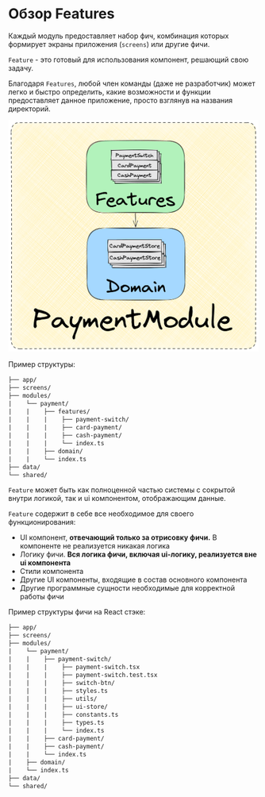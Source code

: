 # Обзор Features

Каждый модуль предоставляет набор фич, комбинация которых формирует экраны приложения (`screens`) или другие фичи.

`Feature` - это готовый для использования компонент, решающий свою задачу.

Благодаря `Features`, любой член команды (даже не разработчик) может легко и быстро определить, какие возможности и функции предоставляет данное приложение, просто взглянув на названия директорий.

![Features](../../../images/features.png)

Пример структуры:

```
├── app/
├── screens/
├── modules/
|    └── payment/
|    |    ├── features/
|    |    |    ├── payment-switch/
|    |    |    ├── card-payment/
|    |    |    ├── cash-payment/
|    |    |    └── index.ts
|    |    ├── domain/
|    |    └── index.ts
├── data/
└── shared/
```

`Feature` может быть как полноценной частью системы с сокрытой внутри логикой, так и ui компонентом, отображающим данные.

`Feature` содержит в себе все необходимое для своего функционирования:

- UI компонент, **отвечающий только за отрисовку фичи.** В компоненте не реализуется никакая логика
- Логику фичи. **Вся логика фичи, включая ui-логику, реализуется вне ui компонента**
- Стили компонента
- Другие UI компоненты, входящие в состав основного компонента
- Другие программные сущности необходимые для корректной работы фичи

Пример структуры фичи на React стэке:

```
├── app/
├── screens/
├── modules/
|    └── payment/
|    |    ├── payment-switch/
|    |    |    ├── payment-switch.tsx
|    |    |    ├── payment-switch.test.tsx
|    |    |    ├── switch-btn/
|    |    |    ├── styles.ts
|    |    |    ├── utils/
|    |    |    ├── ui-store/
|    |    |    ├── constants.ts
|    |    |    ├── types.ts
|    |    |    └── index.ts
|    |    ├── card-payment/
|    |    ├── cash-payment/
|    |    └── index.ts
|    ├── domain/
|    └── index.ts
├── data/
└── shared/
```
